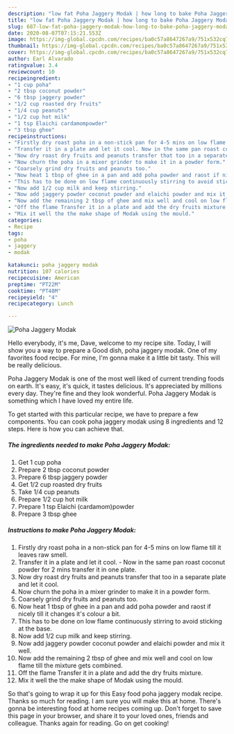 ```yaml
---
description: "low fat Poha Jaggery Modak | how long to bake Poha Jaggery Modak"
title: "low fat Poha Jaggery Modak | how long to bake Poha Jaggery Modak"
slug: 687-low-fat-poha-jaggery-modak-how-long-to-bake-poha-jaggery-modak
date: 2020-08-07T07:15:21.553Z
image: https://img-global.cpcdn.com/recipes/ba0c57a8647267a9/751x532cq70/poha-jaggery-modak-recipe-main-photo.jpg
thumbnail: https://img-global.cpcdn.com/recipes/ba0c57a8647267a9/751x532cq70/poha-jaggery-modak-recipe-main-photo.jpg
cover: https://img-global.cpcdn.com/recipes/ba0c57a8647267a9/751x532cq70/poha-jaggery-modak-recipe-main-photo.jpg
author: Earl Alvarado
ratingvalue: 3.4
reviewcount: 10
recipeingredient:
- "1 cup poha"
- "2 tbsp coconut powder"
- "6 tbsp jaggery powder"
- "1/2 cup roasted dry fruits"
- "1/4 cup peanuts"
- "1/2 cup hot milk"
- "1 tsp Elaichi cardamompowder"
- "3 tbsp ghee"
recipeinstructions:
- "Firstly dry roast poha in a non-stick pan for 4-5 mins on low flame till it leaves raw smell."
- "Transfer it in a plate and let it cool. Now in the same pan roast coconut powder for 2 mins transfer it in one plate."
- "Now dry roast dry fruits and peanuts transfer that too in a separate plate and let it cool."
- "Now churn the poha in a mixer grinder to make it in a powder form."
- "Coarsely grind dry fruits and peanuts too."
- "Now heat 1 tbsp of ghee in a pan and add poha powder and raost if nicely till it changes it&#39;s colour a bit."
- "This has to be done on low flame continuously stirring to avoid sticking at the base."
- "Now add 1/2 cup milk and keep stirring."
- "Now add jaggery powder coconut powder and elaichi powder and mix it well."
- "Now add the remaining 2 tbsp of ghee and mix well and cool on low flame till the mixture gets combined."
- "Off the flame Transfer it in a plate and add the dry fruits mixture."
- "Mix it well the the make shape of Modak using the mould."
categories:
- Recipe
tags:
- poha
- jaggery
- modak

katakunci: poha jaggery modak 
nutrition: 107 calories
recipecuisine: American
preptime: "PT22M"
cooktime: "PT48M"
recipeyield: "4"
recipecategory: Lunch

---
```



![Poha Jaggery Modak](https://img-global.cpcdn.com/recipes/ba0c57a8647267a9/751x532cq70/poha-jaggery-modak-recipe-main-photo.jpg)

Hello everybody, it's me, Dave, welcome to my recipe site. Today, I will show you a way to prepare a Good dish, poha jaggery modak. One of my favorites food recipe. For mine, I'm gonna make it a little bit tasty. This will be really delicious.



Poha Jaggery Modak is one of the most well liked of current trending foods on earth. It's easy, it's quick, it tastes delicious. It's appreciated by millions every day. They're fine and they look wonderful. Poha Jaggery Modak is something which I have loved my entire life.


To get started with this particular recipe, we have to prepare a few components. You can cook poha jaggery modak using 8 ingredients and 12 steps. Here is how you can achieve that.

<!--inarticleads1-->

##### The ingredients needed to make Poha Jaggery Modak:

1. Get 1 cup poha
1. Prepare 2 tbsp coconut powder
1. Prepare 6 tbsp jaggery powder
1. Get 1/2 cup roasted dry fruits
1. Take 1/4 cup peanuts
1. Prepare 1/2 cup hot milk
1. Prepare 1 tsp Elaichi (cardamom)powder
1. Prepare 3 tbsp ghee




<!--inarticleads2-->

##### Instructions to make Poha Jaggery Modak:

1. Firstly dry roast poha in a non-stick pan for 4-5 mins on low flame till it leaves raw smell.
1. Transfer it in a plate and let it cool. - Now in the same pan roast coconut powder for 2 mins transfer it in one plate.
1. Now dry roast dry fruits and peanuts transfer that too in a separate plate and let it cool.
1. Now churn the poha in a mixer grinder to make it in a powder form.
1. Coarsely grind dry fruits and peanuts too.
1. Now heat 1 tbsp of ghee in a pan and add poha powder and raost if nicely till it changes it&#39;s colour a bit.
1. This has to be done on low flame continuously stirring to avoid sticking at the base.
1. Now add 1/2 cup milk and keep stirring.
1. Now add jaggery powder coconut powder and elaichi powder and mix it well.
1. Now add the remaining 2 tbsp of ghee and mix well and cool on low flame till the mixture gets combined.
1. Off the flame Transfer it in a plate and add the dry fruits mixture.
1. Mix it well the the make shape of Modak using the mould.




So that's going to wrap it up for this Easy food poha jaggery modak recipe. Thanks so much for reading. I am sure you will make this at home. There's gonna be interesting food at home recipes coming up. Don't forget to save this page in your browser, and share it to your loved ones, friends and colleague. Thanks again for reading. Go on get cooking!
